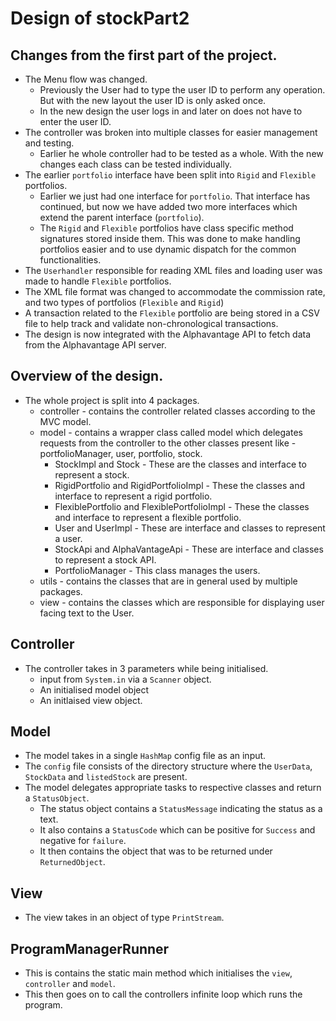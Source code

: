 # Design of stockPart2

## Changes from the first part of the project.
* The Menu flow was changed.
  * Previously the User had to type the user ID to perform any operation. But with the new layout the user ID is only asked once.
  * In the new design the user logs in and later on does not have to enter the user ID.
* The controller was broken into multiple classes for easier management and testing.
  * Earlier he whole controller had to be tested as a whole. With the new changes each class can be tested individually.
* The earlier `portfolio` interface have been split into `Rigid` and `Flexible` portfolios.
  * Earlier we just had one interface for `portfolio`. That interface has continued, but now we have
  added two more interfaces which extend the parent interface (`portfolio`).
  * The `Rigid` and `Flexible` portfolios have class specific method signatures stored inside them.
  This was done to make handling portfolios easier and to use dynamic dispatch for the common functionalities.
* The `Userhandler` responsible for reading XML files and loading user was made to handle `Flexible` portfolios.
* The XML file format was changed to accommodate the commission rate, and two types of portfolios (`Flexible` and `Rigid`)
* A transaction related to the `Flexible` portfolio are being stored in a CSV file to help track and validate non-chronological
transactions.
* The design is now integrated with the Alphavantage API to fetch data from the Alphavantage API server.

## Overview of the design.
* The whole project is split into 4 packages.
  * controller - contains the controller related classes according to the MVC model.
  * model - contains a wrapper class called model which delegates requests from the controller
  to the other classes present like - portfolioManager, user, portfolio, stock.
    * StockImpl and Stock - These are the classes and interface to represent a stock.
    * RigidPortfolio and RigidPortfolioImpl - These the classes and interface to represent a rigid portfolio.
    * FlexiblePortfolio and FlexiblePortfolioImpl - These the classes and interface to represent a flexible portfolio.
    * User and UserImpl - These are interface and classes to represent a user.
    * StockApi and AlphaVantageApi - These are interface and classes to represent a stock API.
    * PortfolioManager - This class manages the users. 
  * utils - contains the classes that are in general used by multiple packages.
  * view - contains the classes which are responsible for displaying user facing text to the User.


## Controller
* The controller takes in 3 parameters while being initialised.
  * input from `System.in` via a `Scanner` object.
  * An initialised model object
  * An initlaised view object.

## Model
* The model takes in a single `HashMap` config file as an input.
* The `config` file consists of the directory structure where the `UserData`, `StockData` and `listedStock` are present.
* The model delegates appropriate tasks to respective classes and return a `StatusObject`.<br>
  * The status object contains a `StatusMessage` indicating the status as a text.
  * It also contains a `StatusCode` which can be positive for `Success` and negative for `failure`.
  * It then contains the object that was to be returned under `ReturnedObject`.


## View
* The view takes in an object of type `PrintStream`.

## ProgramManagerRunner
* This is contains the static main method which initialises the `view`, `controller` and `model`.
* This then goes on to call the controllers infinite loop which runs the program.

